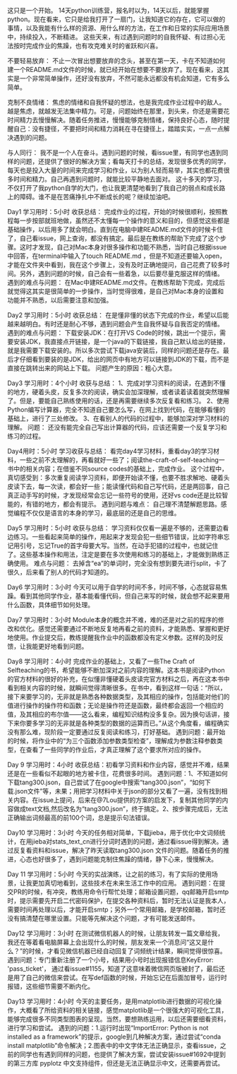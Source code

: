 
这只是一个开始。
14天python训练营，报名时以为，14天以后，就能掌握python。现在看来，它只是给我打开了一扇门，让我知道它的存在，它可以做的事情，以及我能有什么样的资源、用什么样的方法，在工作和日常的实际应用场景中，持续投入，不断精进。
这些天来，有过遇到问题时的自我怀疑、有过担心无法按时完成作业的焦躁，也有攻克难关时的雀跃和兴喜。

不要轻易放弃：
不止一次冒出想要放弃的念头，甚至在第一天，卡在不知道如何建一个README.md文件的时候，就已经开始在想要不要放弃了。现在看来，这其实是一个非常简单操作，还好没有放弃，不然可能永远都没有机会知道，它有多么简单。

克制不良情绪：
焦虑的情绪和自我怀疑的想法，也是我完成作业过程中的敌人。越是焦虑，就越发无法集中精力。可是，问题始终在那里，到头来，你还是需要花时间精力去慢慢解决。随着任务推进，慢慢能够克制情绪，保持良好心态，随时提醒自己：没有捷径，不要把时间和精力消耗在寻在捷径上，踏踏实实，一点一点解决遇到的问题。

与人同行：
我不是一个人在奋斗。遇到问题的时候，看issue里，有同学也遇到同样的问题，还提供了很好的解决方案；看每天打卡的总结，发现很多优秀的同学，每天也是投入大量的时间来完成学习和作业，以为别人轻而易举，其实也都花费很多时间和精力。自己再遇到问题时，就能比较平静地去面对。
这十多天的学习，不仅打开了我python自学的大门，也让我更清楚地看到了我自己的弱点和成长路上的障碍。谁不是在苦痛挣扎中不断成长的呢？继续加油吧。

Day1 学习用时：5小时
收获总结：
完成作业的过程，开始的时候很顺利，按照教程每一步按部就班地做，虽然还不太懂每一个操作的意义和目的，但感觉这些都是基础操作，以后用多了就会明白。直到在电脑中建README.md文件的时候卡住了，自己看issue，网上查询，都没有搞定。最后是在教练的帮助下完成了这个步骤。这时才发现，自己对Mac本身对很多操作和功能不熟悉，当时自己根据issue中回答，在terminal中输入了touch README.md ，但是不知道还要输入open，才能在文件夹中看到，我在这个步骤上，没有及时正确地提问，自己花费了较多时间。另外，遇到问题的时候，自己会有一些着急，以后要尽量克服这样的情绪。
遇到的难点与问题：
在Mac中建README.md文件。在教练帮助下完成，完成后就觉得这其实是很简单的一步操作，当时觉得很难，是自己对Mac本身的设置和功能并不熟悉，以后需要注意和加强。

Day2 学习用时：5小时
收获总结：
在是懂非懂的状态下完成的作业，希望以后能越来越明白。有时还是耐心不够，遇到问题会产生自我怀疑与自我否定的情绪。
遇到的难点与问题：
下载安装JDK：在打开VS Code的时候，跳出一个提示，需要安装JDK，我直接点开链接，是一个java的下载链接，我自己默认给出的链接，就是我需要下载安装的。所以多次尝试下载java安装后，同样的问题还是存在。最后才仔细看到要装的是JDK，给出的网页中有地方可以链接到JDK的下载，而不是直接在跳转出来的网站上下载。
问题产生的原因：粗心大意。

Day3 学习用时：4个小时
收获与总结：
1、完成对学习资料的阅读，在遇到不懂的地方，硬着头皮，反复多次的阅读，确实会加深理解，或者读着读着就突然理解了。但是，要能自己熟练使用的话，还是再需要继续多次反复看和练习。
2、使用Python编写计算器，完全不知道自己要怎么写，在网上找到代码，在能够看懂的基础上，进行了三处修改。
3、在看别人的代码的过程中，能够加深对学习材料的理解。
问题：
还没有能完全自己写出计算器的代码，应该还需要一个反复学习和练习的过程。

Day4用时：5小时
学习收获与总结：
看完day4学习材料，重看day3的学习材料，一些之前不太理解的，再看就好一些了；阅读the-craft-of-self-teaching一书中的相关内容；在借鉴不同source codes的基础上，完成作业。
这个过程中，真切感受到：多次重复阅读学习资料，即便开始读不懂，也要不胜求解地、硬着头皮读下去，每一次读，都会好一些；能读懂代码和自己写代码，还是两回事，自己真正动手写的时候，才发现经常会忘记一些符号的使用，还好vs code还是比较智能的，有错的地方，都会有提示。
遇到问题与难点：
自己理不清楚解题思路。感觉编程不仅仅是语言的本身的学习，最底层的还是自己的思维。

Day5 学习用时：5小时
收获与总结：
学习资料仅仅看一遍是不够的，还需要边看边练习。一些看起来简单的操作，用起来才发现会犯一些细节错误，比如字符串忘记用引号，忘记True的首字母要大写。当然，在动手犯错的过程中，也就记住了。这些基本操作和用法，注定是要在多次使用和练习的基础上，才能做到熟练正确使用。
难点与问题：
去掉含“ea”的单词时，完全没有想到要先进行split，卡了很久，后来看了别人的代码才知道的。

Day6  学习用时：3小时
今天可以用于自学的时间不多，时间不够，心态就容易焦躁。看到其他同学作业，基本能看懂代码，但自己来写的时候，就会想不起来要用什么函数，具体细节如何处理。

Day7 学习用时：3小时
Module本身的概念并不难，难的还是对之前的程序的修改和优化。感觉还需要通过不断地反复地再看之前的资料，才能熟悉、掌握和更好地使用。作业提交后，教练提醒我作业中的函数都没有定义参数。这样的及时反馈，让我能更好地看到问题。

Day8 学习用时：4小时
完成作业的基础上，又看了一些The Craft of Selfteaching的书，希望能够不断加深对之前内容的理解。这本书是阅读Python的官方材料的很好的补充，在似懂非懂硬着头皮读完官方材料之后，再在这本书中看到相关内容的时候，就瞬间觉得清晰很多。在书中，看到这样一句话：“所以，接下来要学习的，无非就是熟悉各种数据类型，及其相应的操作，包括能对他们的值进行操作的操作符和函数；无论是操作符还是函数，最终都会返回一个相应的值，及其相应的布尔值——这么看来，编程知识结构没多复杂。因为换句话讲，接下来你要多学习的无非就是各种类型的数据的运算而已。”从这个角度看，编程确实没有那么难，现阶段一定要通过反复阅读和练习，打好基础。
遇到问题：最开始的时候，将作业中的“为三个函数添加参数类型检查”，理解成为参数注释参数类型，在查看了一些同学的作业后，才真正理解了这个要求所对应的操作。

Day 9 学习用时：4小时
收获总结：初看学习资料和作业内容，感觉并不难，结果还是在一些看似不起眼的地方被卡住，花费很多时间。
遇到问题：1、不知道如何下载tang300.json，自己尝试了在google中搜索“tang300.json”，“如何下载.json文件”等，未果；用把学习材料中关于json的部分又看了一遍，没有找到相关内容。在issue上提问，后来在@7Lou提供的方案的启发下，复制其他同学的内容做成text文档,然后改名为“tang300.json”，终于搞定。2、按步骤完成后，无法正确输出词频最高的前100个词，总是提示句法错误。

Day10 学习用时：3小时
今天的任务相对简单，下载jieba，用于优化中文词频统计，在用jieba对stats_text_cn进行分词时遇到的问题，通过看issue得到解决。通过反复看资料和issue，解决了昨天读取tang300.json 文件的问题。随着任务的推进，心态也好很多了，遇到问题能克制住焦躁的情绪，静下心来，慢慢解决。

Day 11 学习用时：5小时
今天的实战演练，让之前的练习，有了实际的使用场景，让我更加真切地看到，这些技术在未来生活工作中的应用。
遇到问题：在提交PR的时候，有冲突，教练用命令行帮忙处理；邮箱设置问题，qq邮箱开启smtp时，提示需要先开启二代密码保护，在提交各种资料后，暂时无法认证是我本人，需要时间再处理以后，才能开启smtp；另外一个常用邮箱，是学校邮箱，暂时还没有搞清楚在哪里设置。只能等先解决这个问题，才有可能发送邮件。

Day12 学习用时：3小时
在测试微信机器人的时候，让朋友转发一篇文章给我，我还在等着看电脑屏幕上会出现什么的时候，朋友发来一个消息问“这又是什么？”的时候，才看见微信机器已经自动回复了词频统计结果，瞬间觉得很惊喜。
遇到问题：专门重新注册了一个小号，结果用小号时出现报错信息KeyError: 'pass_ticket'， 通过看issue#1155，知道了这意味着微信网页版被封了，最后还是用了自己的微信来尝试。在写def函数的时候，开始忘记在后面加冒号，运行时报错，这些细节需要不断内化。

Day13 学习用时：4小时
今天的主要任务，是用matplotlib进行数据的可视化操作，大概看了所给资料的相关链接，感觉matplotlib是一个很强大的可视化工具，能够完成很多不同类型图表的呈现。当然，要想熟练运用，以后还需要细看资料，进行学习和尝试。
遇到的问题：1.运行时出现“ImportError: Python is not installed as a framework”的提示，google到几种解决方案，通过尝试“conda install matplotlib”命令解决；2.图表中的中文字体无法正确显示，查看issue，之前的同学也有遇到同样的问题，也提供了解决方案，尝试安装issue#1692中提到的第三方库 pyplotz 中文支持组件，但还是无法正确显示中文，还需要再尝试。




